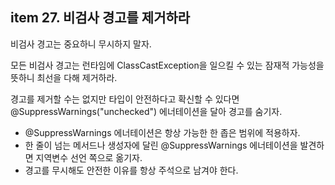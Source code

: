 ## item 27. 비검사 경고를 제거하라

비검사 경고는 중요하니 무시하지 말자. 

모든 비검사 경고는 런타임에 ClassCastException을 일으킬 수 있는 잠재적 가능성을 뜻하니 최선을 다해 제거하라.

경고를 제거할 수는 없지만 타입이 안전하다고 확신할 수 있다면 @SuppressWarnings("unchecked") 에너테이션을 달아 경고를 숨기자.
- @SuppressWarnings 에너테이션은 항상 가능한 한 좁은 범위에 적용하자.
- 한 줄이 넘는 메서드나 생성자에 달린 @SuppressWarnings 에너테이션을 발견하면 지역변수 선언 쪽으로 옮기자.
- 경고를 무시해도 안전한 이유를 항상 주석으로 남겨야 한다.

